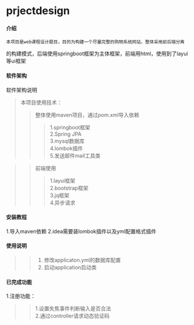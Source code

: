 # prjectdesign

#### 介绍
    本项目是web课程设计题目，目的为构建一个尽量完整的购物系统网站，整体采用前后端分离
 的构建模式，后端使用springboot框架为主体框架，前端用html，使用到了layui等ui框架
#### 软件架构
软件架构说明  
>本项目使用技术：  
>>整体使用maven项目，通过pom.xml导入依赖  
>>>1.springboot框架  
2.Spring JPA  
3.mysql数据库  
4.lombok插件  
5.发送邮件mail工具类 
 
>>前端使用  
>>>1.layui框架  
    2.bootstrap框架  
    3.jq框架  
    4.异步请求  


#### 安装教程

1.导入maven依赖
2.idea需要装lombok插件以及yml配置格式插件

#### 使用说明

>>1.  修改applicaton.yml的数据库配置
>>2.  启动application启动类

#### 已完成功能
1.注册功能：  
  >>1.设置失焦事件判断输入是否合法  
    2.通过controller请求动态验证码  
     
    


